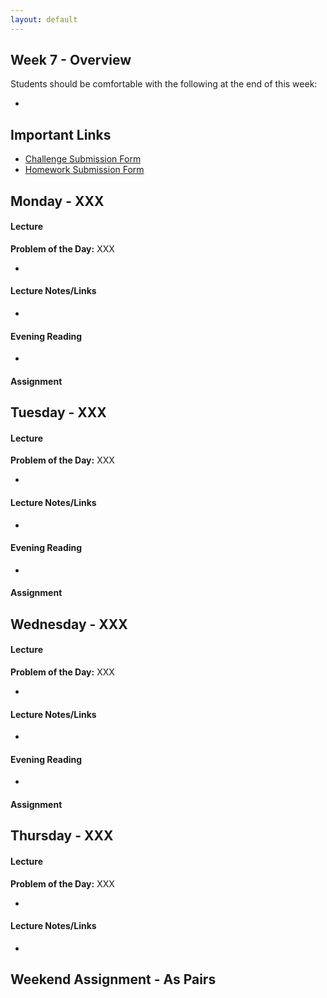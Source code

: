 ```yaml
---
layout: default
---
```


## Week 7 - Overview

Students should be comfortable with the following at the end of this week:

*


## Important Links

* [Challenge Submission Form](http://goo.gl/forms/OzzXZL6iEF)
* [Homework Submission Form](http://goo.gl/forms/o9so3mi9Sd)


## Monday - XXX

#### Lecture

**Problem of the Day:** XXX

*

#### Lecture Notes/Links

*

#### Evening Reading

*

#### Assignment




## Tuesday - XXX

#### Lecture

**Problem of the Day:** XXX

*

#### Lecture Notes/Links

*

#### Evening Reading

*

#### Assignment




## Wednesday - XXX

#### Lecture

**Problem of the Day:** XXX

*

#### Lecture Notes/Links

*

#### Evening Reading

*

#### Assignment




## Thursday - XXX

#### Lecture

**Problem of the Day:** XXX

*

#### Lecture Notes/Links

*


## Weekend Assignment - As Pairs
